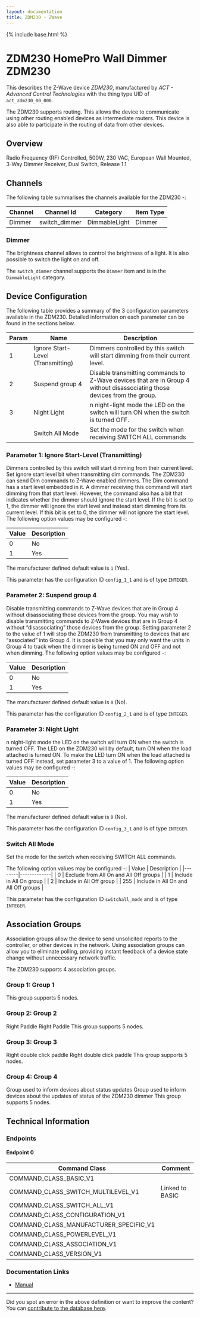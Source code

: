 ```yaml
---
layout: documentation
title: ZDM230 - ZWave
---
```


{% include base.html %}

# ZDM230 HomePro Wall Dimmer ZDM230
This describes the Z-Wave device *ZDM230*, manufactured by *ACT - Advanced Control Technologies* with the thing type UID of ```act_zdm230_00_000```.

The ZDM230 supports routing. This allows the device to communicate using other routing enabled devices as intermediate routers.  This device is also able to participate in the routing of data from other devices.

## Overview

Radio Frequency (RF) Controlled, 500W, 230 VAC, European Wall Mounted, 3-Way Dimmer Receiver, Dual Switch, Release 1.1

## Channels

The following table summarises the channels available for the ZDM230 -:

| Channel | Channel Id | Category | Item Type |
|---------|------------|----------|-----------|
| Dimmer | switch_dimmer | DimmableLight | Dimmer | 

### Dimmer

The brightness channel allows to control the brightness of a light.
            It is also possible to switch the light on and off.

The ```switch_dimmer``` channel supports the ```Dimmer``` item and is in the ```DimmableLight``` category.



## Device Configuration

The following table provides a summary of the 3 configuration parameters available in the ZDM230.
Detailed information on each parameter can be found in the sections below.

| Param | Name  | Description |
|-------|-------|-------------|
| 1 | Ignore Start-Level (Transmitting) | Dimmers controlled by this switch will start dimming from their current level. |
| 2 | Suspend group 4 | Disable transmitting commands to Z-Wave devices that are in Group 4 without disassociating those devices from the group. |
| 3 | Night Light | n night-light mode the LED on the switch will turn ON when the switch is turned OFF. |
|  | Switch All Mode | Set the mode for the switch when receiving SWITCH ALL commands |

### Parameter 1: Ignore Start-Level (Transmitting)

Dimmers controlled by this switch will start dimming from their current level.
Set ignore start level bit when transmitting dim commands. The ZDM230 can send Dim commands to Z-Wave enabled dimmers. The Dim command has a start level embedded in it. A dimmer receiving this command will start dimming from that start level. However, the command also has a bit that indicates whether the dimmer should ignore the start level. If the bit is set to 1, the dimmer will ignore the start level and instead start dimming from its current level. If this bit is set to 0, the dimmer will not ignore the start level.
The following option values may be configured -:

| Value  | Description |
|--------|-------------|
| 0 | No |
| 1 | Yes |

The manufacturer defined default value is ```1``` (Yes).

This parameter has the configuration ID ```config_1_1``` and is of type ```INTEGER```.


### Parameter 2: Suspend group 4

Disable transmitting commands to Z-Wave devices that are in Group 4 without disassociating those devices from the group.
You may wish to disable transmitting commands to Z-Wave devices that are in Group 4 without “disassociating” those devices from the group. Setting parameter 2 to the value of 1 will stop the ZDM230 from transmitting to devices that are “associated” into Group 4. It is possible that you may only want the units in Group 4 to track when the dimmer is being turned ON and OFF and not when dimming.
The following option values may be configured -:

| Value  | Description |
|--------|-------------|
| 0 | No |
| 1 | Yes |

The manufacturer defined default value is ```0``` (No).

This parameter has the configuration ID ```config_2_1``` and is of type ```INTEGER```.


### Parameter 3: Night Light

n night-light mode the LED on the switch will turn ON when the switch is turned OFF.
The LED on the ZDM230 will by default, turn ON when the load attached is turned ON. To make the LED turn ON when the load attached is turned OFF instead, set parameter 3 to a value of 1.
The following option values may be configured -:

| Value  | Description |
|--------|-------------|
| 0 | No |
| 1 | Yes |

The manufacturer defined default value is ```0``` (No).

This parameter has the configuration ID ```config_3_1``` and is of type ```INTEGER```.

### Switch All Mode

Set the mode for the switch when receiving SWITCH ALL commands.

The following option values may be configured -:
| Value  | Description |
|--------|-------------|
| 0 | Exclude from All On and All Off groups |
| 1 | Include in All On group |
| 2 | Include in All Off group |
| 255 | Include in All On and All Off groups |

This parameter has the configuration ID ```switchall_mode``` and is of type ```INTEGER```.


## Association Groups

Association groups allow the device to send unsolicited reports to the controller, or other devices in the network. Using association groups can allow you to eliminate polling, providing instant feedback of a device state change without unnecessary network traffic.

The ZDM230 supports 4 association groups.

### Group 1: Group 1

This group supports 5 nodes.

### Group 2: Group 2

Right Paddle
Right Paddle
This group supports 5 nodes.

### Group 3: Group 3

Right double click paddle
Right double click paddle
This group supports 5 nodes.

### Group 4: Group 4

Group used to inform devices about status updates
Group used to inform devices about the updates of status of the ZDM230 dimmer
This group supports 5 nodes.

## Technical Information

### Endpoints

#### Endpoint 0

| Command Class | Comment |
|---------------|---------|
| COMMAND_CLASS_BASIC_V1| |
| COMMAND_CLASS_SWITCH_MULTILEVEL_V1| Linked to BASIC|
| COMMAND_CLASS_SWITCH_ALL_V1| |
| COMMAND_CLASS_CONFIGURATION_V1| |
| COMMAND_CLASS_MANUFACTURER_SPECIFIC_V1| |
| COMMAND_CLASS_POWERLEVEL_V1| |
| COMMAND_CLASS_ASSOCIATION_V1| |
| COMMAND_CLASS_VERSION_V1| |

### Documentation Links

* [Manual](https://www.cd-jackson.com/zwave_device_uploads/362/ZDM230-spec.pdf)

---

Did you spot an error in the above definition or want to improve the content?
You can [contribute to the database here](http://www.cd-jackson.com/index.php/zwave/zwave-device-database/zwave-device-list/devicesummary/362).
